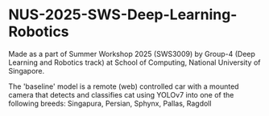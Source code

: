 # NUS-2025-SWS-Deep-Learning-Robotics

Made as a part of Summer Workshop 2025 (SWS3009) by Group-4 (Deep Learning and Robotics track) at School of Computing, National University of Singapore.

The 'baseline' model is a remote (web) controlled car with a mounted camera that detects and classifies cat using YOLOv7 into one of the following breeds:
Singapura, Persian, Sphynx, Pallas, Ragdoll
